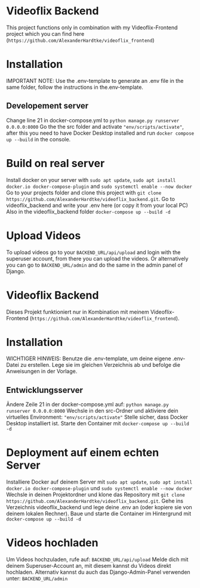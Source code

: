 # Videoflix Backend

This project functions only in combination with my Videoflix-Frontend project which you can find here (`https://github.com/AlexanderHardtke/videoflix_frontend`)

# Installation

IMPORTANT NOTE: Use the .env-template to generate an .env file in the same folder, follow the instructions in the.env-template.

## Developement server

Change line 21 in docker-compose.yml to `python manage.py runserver 0.0.0.0:8000`
Go the the src folder and activate `"env/scripts/activate"`, after this you need to have Docker Desktop installed and run `docker compose up --build` in the console.

# Build on real server

Install docker on your server with `sudo apt update`, `sudo apt install docker.io docker-compose-plugin` and `sudo systemctl enable --now docker`
Go to your projects folder and clone this project with `git clone https://github.com/AlexanderHardtke/videoflix_backend.git`.
Go to videoflix_backend and write your .env here (or copy it from your local PC)
Also in the videoflix_backend folder `docker-compose up --build -d`

# Upload Videos

To upload videos go to your `BACKEND_URL/api/upload` and login with the superuser account, from there you can upload the videos.
Or alternatively you can  go to `BACKEND_URL/admin` and do the same in the admin panel of Django.

# Videoflix Backend

Dieses Projekt funktioniert nur in Kombination mit meinem Videoflix-Frontend (`https://github.com/AlexanderHardtke/videoflix_frontend`).

# Installation

WICHTIGER HINWEIS: Benutze die .env-template, um deine eigene .env-Datei zu erstellen. Lege sie im gleichen Verzeichnis ab und befolge die Anweisungen in der Vorlage.

## Entwicklungsserver

Ändere Zeile 21 in der docker-compose.yml auf: `python manage.py runserver 0.0.0.0:8000`
Wechsle in den src-Ordner und aktiviere dein virtuelles Environment: `"env/scripts/activate"`
Stelle sicher, dass Docker Desktop installiert ist.
Starte den Container mit `docker-compose up --build -d`

# Deployment auf einem echten Server

Installiere Docker auf deinem Server mit `sudo apt update`, `sudo apt install docker.io docker-compose-plugin` und `sudo systemctl enable --now docker`
Wechsle in deinen Projektordner und klone das Repository mit  `git clone https://github.com/AlexanderHardtke/videoflix_backend.git`.
Gehe ins Verzeichnis videoflix_backend und lege deine .env an (oder kopiere sie von deinem lokalen Rechner).
Baue und starte die Container im Hintergrund mit `docker-compose up --build -d`

# Videos hochladen

Um Videos hochzuladen, rufe auf: `BACKEND_URL/api/upload`
Melde dich mit deinem Superuser-Account an, mit diesem kannst du Videos direkt hochladen.
Alternativ kannst du auch das Django-Admin-Panel verwenden unter: `BACKEND_URL/admin`